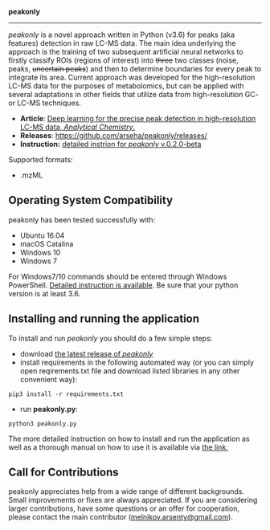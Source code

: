**peakonly**
________

*peakonly* is a novel approach written in Python (v3.6) for peaks (aka features) detection in raw LC-MS data. The main idea underlying the approach is the training of two subsequent artificial neural networks to firstly classify ROIs (regions of interest) into ~~three~~ two classes (noise, peaks, ~~uncertain peaks~~) and then to determine boundaries for every peak to integrate its area. Current approach was developed for the high-resolution LC-MS data for the purposes of metabolomics, but can be applied with several adaptations in other fields that utilize data from high-resolution GC- or LC-MS techniques.

- **Article**: [Deep learning for the precise peak detection in high-resolution LC-MS data, *Analytical Chemistry*.](http://dx.doi.org/10.1021/acs.analchem.9b04811)
- **Releases**: https://github.com/arseha/peakonly/releases/
- **Instruction:** [detailed instrion for *peakonly* v.0.2.0-beta](https://drive.google.com/file/d/1pzJBpUINsdjWKQy0SkxXae79e5j0r3sG/view)


Supported formats: 

- .mzML

Operating System Compatibility
------------------------------
peakonly has been tested successfully with:

- Ubuntu 16.04 
- macOS Catalina
- Windows 10 
- Windows 7

For Windows7/10 commands should be entered through Windows PowerShell. [Detailed instruction is available](https://drive.google.com/file/d/1pzJBpUINsdjWKQy0SkxXae79e5j0r3sG/view). Be sure that your python version is at least 3.6.


Installing and running the application
----------------------------
To install and run *peakonly* you should do a few simple steps:

- download [the latest release of *peakonly*](https://github.com/Arseha/peakonly/releases)
- install requirements in the following automated way (or you can simply open reqirements.txt file and download listed libraries in any other convenient way): 
```
pip3 install -r requirements.txt
```
- run **peakonly.py**:
```
python3 peakonly.py
```

The more detailed instruction on how to install and run the application as well as a thorough manual on how to use it is available via [the link.](https://drive.google.com/file/d/1pzJBpUINsdjWKQy0SkxXae79e5j0r3sG/view)


Call for Contributions
----------------------

peakonly appreciates help from a wide range of different backgrounds.
Small improvements or fixes are always appreciated.
If you are considering larger contributions, have some questions or an offer for cooperation,
please contact the main contributor (melnikov.arsenty@gmail.com).
